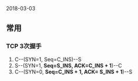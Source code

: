 2018-03-03

## 常用

### TCP 3次握手
1. C--(SYN=1, Seq=C_INS)--S
2. S--(SYN=1, **Seq=S_INS, ACK=C_INS + 1**)--C
3. C--(SYN=0, **Seq=C_INS + 1, ACK= S_INS + 1**)--S


